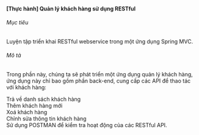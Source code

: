 #### [Thực hành] Quản lý khách hàng sử dụng RESTful
###### Mục tiêu
Luyện tập triển khai RESTful webservice trong một ứng dụng Spring MVC.

###### Mô tả
Trong phần này, chúng ta sẽ phát triển một ứng dụng quản lý khách hàng, ứng dụng này chỉ bao gồm phần back-end, cung cấp các API để thao tác với khách hàng:

Trả về danh sách khách hàng  
Thêm khách hàng mới  
Xoá khách hàng  
Chỉnh sửa thông tin khách hàng  
Sử dụng POSTMAN để kiểm tra hoạt động của các RESTful API.
